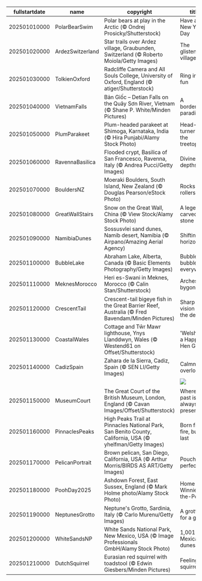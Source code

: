 |fullstartdate|name|copyright|title|image|
|--|--|--|--|--|
202501010000|PolarBearSwim|Polar bears at play in the Arctic (© Ondrej Prosicky/Shutterstock)|Have an ice New Year's Day|![](/en-GB/2025/01/202501010000PolarBearSwim.jpg)|
202501020000|ArdezSwitzerland|Star trails over Ardez village, Graubunden, Switzerland (© Roberto Moiola/Getty Images)|The glistening village|![](/en-GB/2025/01/202501020000ArdezSwitzerland.jpg)|
202501030000|TolkienOxford|Radcliffe Camera and All Souls College, University of Oxford, England (© atiger/Shutterstock)|Ring in the fun|![](/en-GB/2025/01/202501030000TolkienOxford.jpg)|
202501040000|VietnamFalls|Bản Giốc – Detian Falls on the Quây Sơn River, Vietnam (© Shane P. White/Minden Pictures)|A borderline paradise|![](/en-GB/2025/01/202501040000VietnamFalls.jpg)|
202501050000|PlumParakeet|Plum-headed parakeet at Shimoga, Karnataka, India (© Hira Punjabi/Alamy Stock Photo)|Head-turner on the treetops|![](/en-GB/2025/01/202501050000PlumParakeet.jpg)|
202501060000|RavennaBasilica|Flooded crypt, Basilica of San Francesco, Ravenna, Italy (© Andrea Pucci/Getty Images)|Divine depths|![](/en-GB/2025/01/202501060000RavennaBasilica.jpg)|
202501070000|BouldersNZ|Moeraki Boulders, South Island, New Zealand (© Douglas Pearson/eStock Photo)|Rocks and rollers|![](/en-GB/2025/01/202501070000BouldersNZ.jpg)|
202501080000|GreatWallStairs|Snow on the Great Wall, China (© View Stock/Alamy Stock Photo)|A legend carved in stone|![](/en-GB/2025/01/202501080000GreatWallStairs.jpg)|
202501090000|NamibiaDunes|Sossusvlei sand dunes, Namib desert, Namibia (© Airpano/Amazing Aerial Agency)|Shifting horizons|![](/en-GB/2025/01/202501090000NamibiaDunes.jpg)|
202501100000|BubbleLake|Abraham Lake, Alberta, Canada (© Basic Elements Photography/Getty Images)|Bubbles, bubbles everywhere|![](/en-GB/2025/01/202501100000BubbleLake.jpg)|
202501110000|MeknesMorocco|Heri es-Swani in Meknes, Morocco (© Calin Stan/Shutterstock)|Arches of a bygone era|![](/en-GB/2025/01/202501110000MeknesMorocco.jpg)|
202501120000|CrescentTail|Crescent-tail bigeye fish in the Great Barrier Reef, Australia (© Fred Bavendam/Minden Pictures)|Sharp vision in the depths|![](/en-GB/2025/01/202501120000CrescentTail.jpg)|
202501130000|CoastalWales|Cottage and Tŵr Mawr lighthouse, Ynys Llanddwyn, Wales (© Westend61 on Offset/Shutterstock)|'Welsh' you a Happy Hen Galan!|![](/en-GB/2025/01/202501130000CoastalWales.jpg)|
202501140000|CadizSpain|Zahara de la Sierra, Cadiz, Spain (© SEN LI/Getty Images)|Calmness overload|![](/en-GB/2025/01/202501140000CadizSpain.jpg)|
||||![](/en-GB/2025/01/.jpg)|
202501150000|MuseumCourt|The Great Court of the British Museum, London, England (© Cavan Images/Offset/Shutterstock)|Where the past is always present|![](/en-GB/2025/01/202501150000MuseumCourt.jpg)|
202501160000|PinnaclesPeaks|High Peaks Trail at Pinnacles National Park, San Benito County, California, USA (© yhelfman/Getty Images)|Born from fire, built to last|![](/en-GB/2025/01/202501160000PinnaclesPeaks.jpg)|
202501170000|PelicanPortrait|Brown pelican, San Diego, California, USA (© Arthur Morris/BIRDS AS ART/Getty Images)|Pouch perfect|![](/en-GB/2025/01/202501170000PelicanPortrait.jpg)|
202501180000|PoohDay2025|Ashdown Forest, East Sussex, England (© Mark Holme photo/Alamy Stock Photo)|Home of Winnie-the-Pooh|![](/en-GB/2025/01/202501180000PoohDay2025.jpg)|
202501190000|NeptunesGrotto|Neptune's Grotto, Sardinia, Italy (© Carlo Murenu/Getty Images)|A grotto fit for a god|![](/en-GB/2025/01/202501190000NeptunesGrotto.jpg)|
202501200000|WhiteSandsNP|White Sands National Park, New Mexico, USA (© Image Professionals GmbH/Alamy Stock Photo)|1,001 Mexican dunes|![](/en-GB/2025/01/202501200000WhiteSandsNP.jpg)|
202501210000|DutchSquirrel|Eurasian red squirrel with toadstool (© Edwin Giesbers/Minden Pictures)|Feeling squirrely?|![](/en-GB/2025/01/202501210000DutchSquirrel.jpg)|
